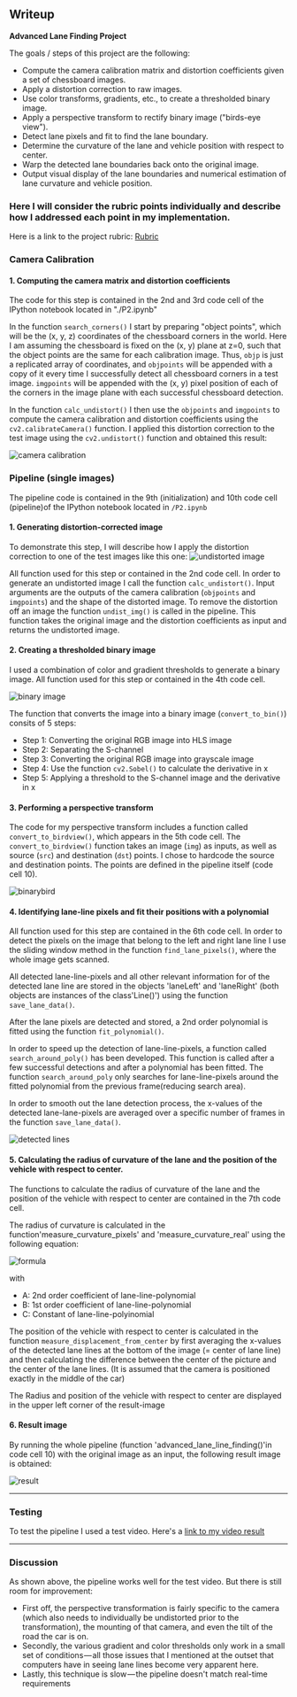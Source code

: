 ## Writeup 

**Advanced Lane Finding Project**

The goals / steps of this project are the following:

* Compute the camera calibration matrix and distortion coefficients given a set of chessboard images.
* Apply a distortion correction to raw images.
* Use color transforms, gradients, etc., to create a thresholded binary image.
* Apply a perspective transform to rectify binary image ("birds-eye view").
* Detect lane pixels and fit to find the lane boundary.
* Determine the curvature of the lane and vehicle position with respect to center.
* Warp the detected lane boundaries back onto the original image.
* Output visual display of the lane boundaries and numerical estimation of lane curvature and vehicle position.



### Here I will consider the rubric points individually and describe how I addressed each point in my implementation.  

Here is a link to the project rubric: [Rubric](https://review.udacity.com/#!/rubrics/571/view) 

### Camera Calibration

#### 1. Computing the camera matrix and distortion coefficients

The code for this step is contained in the 2nd and 3rd code cell of the IPython notebook located in "./P2.ipynb"

In the function `search_corners()` I start by preparing "object points", which will be the (x, y, z) coordinates of the chessboard corners in the world. Here I am assuming the chessboard is fixed on the (x, y) plane at z=0, such that the object points are the same for each calibration image.  Thus, `objp` is just a replicated array of coordinates, and `objpoints` will be appended with a copy of it every time I successfully detect all chessboard corners in a test image.  `imgpoints` will be appended with the (x, y) pixel position of each of the corners in the image plane with each successful chessboard detection.  

In the function `calc_undistort()` I then use the `objpoints` and `imgpoints` to compute the camera calibration and distortion coefficients using the `cv2.calibrateCamera()` function.  I applied this distortion correction to the test image using the `cv2.undistort()` function and obtained this result: 

![camera calibration](./write_up_images/camera_calibration.png)

### Pipeline (single images)

The pipeline code is contained in the 9th (initialization) and 10th code cell (pipeline)of the IPython notebook located in `/P2.ipynb`

#### 1. Generating distortion-corrected image

To demonstrate this step, I will describe how I apply the distortion correction to one of the test images like this one:
![undistorted image](./write_up_images/undist.jpg)

All function used for this step or contained in the 2nd code cell. In order to generate an undistorted image I call the function `calc_undistort()`. Input arguments are the outputs of the camera calibration (`objpoints` and `imgpoints`) and the shape of the  distorted image. To remove the distortion off an image the function `undist_img()` is called in the pipeline. This function takes the original image and the distortion coefficients as input and returns the undistorted image.

#### 2. Creating a thresholded binary image

I used a combination of color and gradient thresholds to generate a binary image. All function used for this step or contained in the 4th code cell. 

![binary image](./write_up_images/binary.jpg)

The function that converts the image into a binary image (`convert_to_bin()`) consits of 5 steps:

* Step 1: Converting the original RGB image into HLS image
* Step 2: Separating the S-channel
* Step 3: Converting the original RGB image into grayscale image
* Step 4: Use the function `cv2.Sobel()` to calculate the derivative in x 
* Step 5: Applying a threshold to the S-channel image and the derivative in x 


#### 3. Performing a perspective transform

The code for my perspective transform includes a function called `convert_to_birdview()`, which appears in the 5th code cell.  The `convert_to_birdview()` function takes an image (`img`) as inputs, as well as source (`src`) and destination (`dst`) points.  I chose to hardcode the source and destination points. The points are defined in the pipeline itself (code cell 10). 

![binarybird](./write_up_images/binary_bird.jpg)

#### 4. Identifying lane-line pixels and fit their positions with a polynomial

All function used for this step are contained in the 6th code cell. In order to detect the pixels on the image that belong to the left and right lane line I use the sliding window method in the function `find_lane_pixels()`, where the whole image gets scanned.

All detected lane-line-pixels and all other relevant information for of the detected lane line are stored in the objects 'laneLeft' and 'laneRight' (both objects are instances of the class'Line()') using the function `save_lane_data()`. 

After the lane pixels are detected and stored, a 2nd order polynomial is fitted using the function `fit_polynomial()`. 

In order to speed up the detection of lane-line-pixels, a function called `search_around_poly()` has been developed. This function is called after a few successful detections and after a polynomial has been fitted. The function `search_around_poly` only searches for lane-line-pixels around the fitted polynomial from the previous frame(reducing search area).

In order to smooth out the lane detection process, the x-values of the detected lane-lane-pixels are averaged over a specific number of frames in the function `save_lane_data()`.

![detected lines](./write_up_images/detected_lines.jpg)


#### 5. Calculating the radius of curvature of the lane and the position of the vehicle with respect to center.

The functions to calculate the radius of curvature of the lane and the position of the vehicle with respect to center are contained in the 7th code cell.

The radius of curvature is calculated in the function'measure_curvature_pixels' and 'measure_curvature_real' using the following equation: 

![formula](./write_up_images/formula_rad.png)

with

* A: 2nd order coefficient of lane-line-polynomial 
* B: 1st order coefficient of lane-line-polynomial 
* C: Constant of lane-line-polyinomial 

The position of the vehicle with respect to center is calculated in the function `measure_displacement_from_center` by first averaging the x-values of the detected lane lines at the bottom of the image (= center of lane line) and then calculating the difference between the center of the picture and the center of the lane lines. (It is assumed that the camera is positioned exactly in the middle of the car)

The Radius and position of the vehicle with respect to center are displayed in the upper left corner of the result-image

#### 6. Result image

By running the whole pipeline (function 'advanced_lane_line_finding()'in code cell 10) with the original image as an input, the following result image is obtained:

![result](./output_images/test1.jpg)

---

### Testing

To test the pipeline I used a test video. Here's a [link to my video result](./test_videos_output/project_video.mp4)

---

### Discussion

As shown above, the pipeline works well for the test video. But there is still room for improvement:

* First off, the perspective transformation is fairly specific to the camera (which also needs to individually be undistorted prior to the transformation), the mounting of that camera, and even the tilt of the road the car is on.
* Secondly, the various gradient and color thresholds only work in a small set of conditions — all those issues that I mentioned at the outset that computers have in seeing lane lines become very apparent here. 
* Lastly, this technique is slow — the pipeline doesn't match real-time requirements
